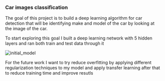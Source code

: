 ### Car images classification

The goal of this project is to build a deep learning algorithm for car detection that will be identifying make and model of the car by looking at the image of the car.

To start exploring this goal I built a deep learning network with 5 hidden layers and ran both train and test data through it


![initial_model](https://github.com/sambu2010/deep_learning_car_detection/blob/main/scores.png)


For the future work I want to try reduce overfitting by applying different regularization techniques to my model and apply transfer learning after that to reduce training time and improve resutls